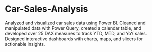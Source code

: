 # Car-Sales-Analysis
Analyzed and visualized car sales data using Power BI. Cleaned and manipulated data with Power Query, created a calendar table, and developed over 25 DAX measures to track YTD, MTD, and YoY sales. Designed interactive dashboards with charts, maps, and slicers for actionable insights.
